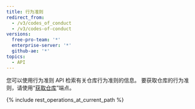 ```yaml
---
title: 行为准则
redirect_from:
  - /v3/codes_of_conduct
  - /v3/codes-of-conduct
versions:
  free-pro-team: '*'
  enterprise-server: '*'
  github-ae: '*'
topics:
  - API
---
```


您可以使用行为准则 API 检索有关仓库行为准则的信息。 要获取仓库的行为准则，请使用“[获取仓库](/rest/reference/repos#get-a-repository)”端点。

{% include rest_operations_at_current_path %}

